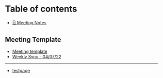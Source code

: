 # Table of contents

* [🗒 Meeting Notes](README.md)

## Meeting Template

* [Meeting template](meeting-template/meeting-template.md)
* [Weekly Sync - 04/07/22](meeting-template/weekly-sync-04-07-22.md)

***

* [testpage](testpage.md)
